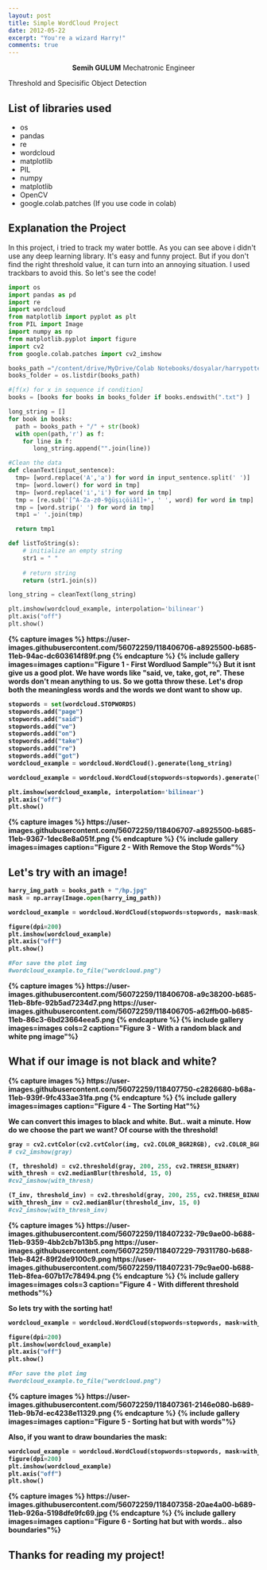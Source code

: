 ```yaml
---
layout: post
title: Simple WordCloud Project
date: 2012-05-22
excerpt: "You're a wizard Harry!"
comments: true
---
```

    
<center><b>Semih GULUM</b>    Mechatronic Engineer </center>

Threshold and Specisific Object Detection

## List of libraries used
* os
* pandas 
* re
* wordcloud
* matplotlib
* PIL
* numpy
* matplotlib
* OpenCV
* google.colab.patches (If you use code in colab)


## Explanation the Project

In this project, i tried to track my water bottle. As you can see above i didn't use any deep learning library. It's easy and funny project. But if you don't find the right threshold value, it can turn into an annoying situation. I used trackbars to avoid this. So let's see the code!

```python
import os
import pandas as pd
import re
import wordcloud
from matplotlib import pyplot as plt
from PIL import Image
import numpy as np
from matplotlib.pyplot import figure
import cv2
from google.colab.patches import cv2_imshow

books_path ="/content/drive/MyDrive/Colab Notebooks/dosyalar/harrypotter" 
books_folder = os.listdir(books_path)

#[f(x) for x in sequence if condition]
books = [books for books in books_folder if books.endswith(".txt") ]

long_string = []
for book in books:
  path = books_path + "/" + str(book)
  with open(path,'r') as f:
    for line in f:
       long_string.append("".join(line))

#Clean the data
def cleanText(input_sentence):
  tmp= [word.replace('A','a') for word in input_sentence.split(' ')]
  tmp= [word.lower() for word in tmp]
  tmp= [word.replace('i̇','i') for word in tmp]
  tmp = [re.sub('[^A-Za-z0-9ğüşıçöiâî]+', ' ', word) for word in tmp]
  tmp = [word.strip(' ') for word in tmp]
  tmp1 =' '.join(tmp)

  return tmp1

def listToString(s): 
    # initialize an empty string
    str1 = " " 
    
    # return string  
    return (str1.join(s))

long_string = cleanText(long_string)

plt.imshow(wordcloud_example, interpolation='bilinear')
plt.axis("off")
plt.show()
```
<b>
{% capture images %}
	https://user-images.githubusercontent.com/56072259/118406706-a8925500-b685-11eb-94ac-dc603614f89f.png
{% endcapture %}
{% include gallery images=images caption="Figure 1 - First Wordluod Sample"%}
<b>
But it isnt give us a good plot. We have words like "said, ve, take, got, re". These words don't mean anything to us. So we gotta throw these. Let's drop both the meaningless words and the words we dont want to show up.

```python
stopwords = set(wordcloud.STOPWORDS)
stopwords.add("page")
stopwords.add("said")
stopwords.add("ve")
stopwords.add("on")
stopwords.add("take")
stopwords.add("re")
stopwords.add("got")
wordcloud_example = wordcloud.WordCloud().generate(long_string)

wordcloud_example = wordcloud.WordCloud(stopwords=stopwords).generate(long_string)

plt.imshow(wordcloud_example, interpolation='bilinear')
plt.axis("off")
plt.show()
```
<b>
{% capture images %}
	https://user-images.githubusercontent.com/56072259/118406707-a8925500-b685-11eb-9367-1dec8e8a051f.png
{% endcapture %}
{% include gallery images=images caption="Figure 2 - With Remove the Stop Words"%}
<b>

## Let's try with an image!
```python
harry_img_path = books_path + "/hp.jpg"
mask = np.array(Image.open(harry_img_path))

wordcloud_example = wordcloud.WordCloud(stopwords=stopwords, mask=mask, background_color="white").generate(long_string)

figure(dpi=200)
plt.imshow(wordcloud_example)
plt.axis("off")
plt.show()

#For save the plot img 
#wordcloud_example.to_file("wordcloud.png")
```

<b>
{% capture images %}
	https://user-images.githubusercontent.com/56072259/118406708-a9c38200-b685-11eb-8bfe-92b5ad7234d7.png
	https://user-images.githubusercontent.com/56072259/118406705-a62ffb00-b685-11eb-86c3-6bd23664eea5.png
{% endcapture %}
{% include gallery images=images cols=2 caption="Figure 3 - With a random black and white png image"%}
<b>

## What if our image is not black and white?

<b>
{% capture images %}
	https://user-images.githubusercontent.com/56072259/118407750-c2826680-b68a-11eb-939f-9fc433ae31fa.png
{% endcapture %}
{% include gallery images=images caption="Figure 4 - The Sorting Hat"%}
<b>

We can convert this images to black and white. But.. wait a minute. How do we choose the part we want? Of course with the threshold!

```python
gray = cv2.cvtColor(cv2.cvtColor(img, cv2.COLOR_BGR2RGB), cv2.COLOR_BGR2GRAY)
# cv2_imshow(gray)

(T, threshold) = cv2.threshold(gray, 200, 255, cv2.THRESH_BINARY)
with_thresh = cv2.medianBlur(threshold, 15, 0)
#cv2_imshow(with_thresh)

(T_inv, threshold_inv) = cv2.threshold(gray, 200, 255, cv2.THRESH_BINARY_INV)
with_thresh_inv = cv2.medianBlur(threshold_inv, 15, 0)
#cv2_imshow(with_thresh_inv)
```

<b>
{% capture images %}
	https://user-images.githubusercontent.com/56072259/118407232-79c9ae00-b688-11eb-9359-4bb2cb7b13b5.png
	https://user-images.githubusercontent.com/56072259/118407229-79311780-b688-11eb-842f-89f2de9100c9.png
	https://user-images.githubusercontent.com/56072259/118407231-79c9ae00-b688-11eb-8fea-607b17c78494.png
{% endcapture %}
{% include gallery images=images cols=3 caption="Figure 4 - With different threshold methods"%}
<b>

So lets try with the sorting hat!
```python
wordcloud_example = wordcloud.WordCloud(stopwords=stopwords, mask=with_thresh, background_color="white").generate(long_string)

figure(dpi=200)
plt.imshow(wordcloud_example)
plt.axis("off")
plt.show()

#For save the plot img 
#wordcloud_example.to_file("wordcloud.png")
```
<b>
{% capture images %}
	https://user-images.githubusercontent.com/56072259/118407361-2146e080-b689-11eb-9b7d-ec4238e11329.png
{% endcapture %}
{% include gallery images=images caption="Figure 5 - Sorting hat but with words"%}
<b>

Also, if you want to draw boundaries the mask:
```python
wordcloud_example = wordcloud.WordCloud(stopwords=stopwords, mask=with_thresh, contour_width=3, contour_color='firebrick', background_color="white").generate(long_string)
figure(dpi=200)
plt.imshow(wordcloud_example)
plt.axis("off")
plt.show()
```
<b>
{% capture images %}
	https://user-images.githubusercontent.com/56072259/118407358-20ae4a00-b689-11eb-926a-5198dfe9fc69.jpg
{% endcapture %}
{% include gallery images=images caption="Figure 6 - Sorting hat but with words.. also boundaries"%}
<b>


## Thanks for reading my project!